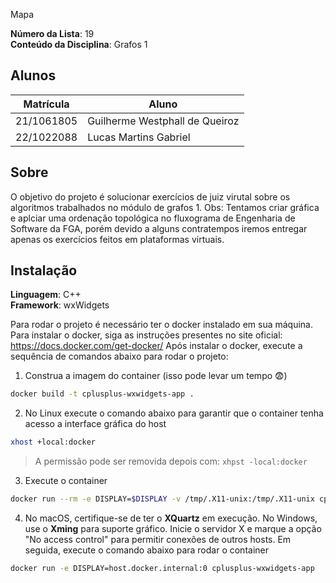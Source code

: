 Mapa

**Número da Lista**: 19<br>
**Conteúdo da Disciplina**: Grafos 1<br>

## Alunos
| Matrícula  | Aluno                          |
| ---------- | ------------------------------ |
| 21/1061805 | Guilherme Westphall de Queiroz |
| 22/1022088 | Lucas Martins Gabriel          |

## Sobre 
O objetivo do projeto é solucionar exercícios de juiz virutal sobre os algoritmos trabalhados no módulo de grafos 1.
Obs: Tentamos criar gráfica e aplciar uma ordenação topológica no fluxograma de Engenharia de Software da FGA, porém devido a alguns contratempos iremos entregar apenas os exercícios feitos em plataformas virtuais. 

## Instalação 

**Linguagem**: C++<br>
**Framework**: wxWidgets<br>

Para rodar o projeto é necessário ter o docker instalado em sua máquina. Para instalar o docker, siga as instruções presentes no site oficial: https://docs.docker.com/get-docker/
Após instalar o docker, execute a sequência de comandos abaixo para rodar o projeto:
1. Construa a imagem do container (isso pode levar um tempo 😨)
```bash
docker build -t cplusplus-wxwidgets-app .
```
2. No Linux execute o comando abaixo para garantir que o container tenha acesso a interface gráfica do host
```bash
xhost +local:docker
```
> A permissão pode ser removida depois com: `xhpst -local:docker`
3. Execute o container
```bash
docker run --rm -e DISPLAY=$DISPLAY -v /tmp/.X11-unix:/tmp/.X11-unix cplusplus-wxwidgets-app
```

4. No macOS, certifique-se de ter o **XQuartz** em execução. No Windows, use o **Xming** para suporte gráfico. Inicie o servidor X e marque a opção "No access control" para permitir conexões de outros hosts. Em seguida, execute o comando abaixo para rodar o container
```bash
docker run -e DISPLAY=host.docker.internal:0 cplusplus-wxwidgets-app
```